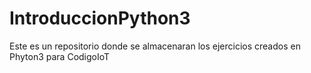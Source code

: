 # IntroduccionPython3
Este es un repositorio donde se almacenaran los ejercicios creados en Phyton3 para CodigoIoT
